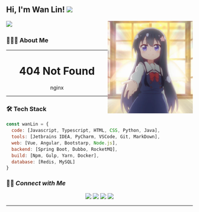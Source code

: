 <h2> Hi, I'm Wan Lin! <img src="https://media.giphy.com/media/mGcNjsfWAjY5AEZNw6/giphy.gif" width="50">
</h2>
<p align='left'><a href="https://github.com/ColorfulGhost">
  <img height="180em" src="https://github-readme-stats-eight-theta.vercel.app/api?username=ColorfulGhost&theme=vue&show_icons=true&include_all_commits=true&count_private=true" /></a><img align='right' src="https://raw.githubusercontent.com/ColorfulGhost/ColorfulGhost/master/assets/file_5962714.png" width="230"></p> 


### 👨🏻‍💻  About Me

---

<h1 align='center'>404 Not Found</h1>
<p align='center'>nginx</p>















---



### 🛠  Tech Stack

```javascript
const wanLin = {
  code: [Javascript, Typescript, HTML, CSS, Python, Java],
  tools: [Jetbrains IDEA, PyCharm, VSCode, Git, MarkDown],
  web: [Vue, Angular, Bootstarp, Node.js],
  backend: [Spring Boot, Dubbo, RocketMQ],
  build: [Npm, Gulp, Yarn, Docker],
  database: [Redis, MySQL]
}
```

### 🤝🏻<em><b>  Connect with Me</b> </em>

<p align="center">
  <a href="https://blog.iacg.moe/"><img src="https://img.shields.io/badge/-blog.vimc.cc-4423A6?style=flat-square&logo=Google-Chrome&logoColor=white"/></a>
<a href="https://www.iacg.moe"><img src="https://img.shields.io/badge/-www.iacg.moe-3423A6?style=flat-square&logo=Google-Chrome&logoColor=white"/></a>
<a href="mailto:admin@iacg.moe"><img src="https://img.shields.io/badge/-admin@iacg.moe-D14836?style=flat-square&logo=Gmail&logoColor=white"/></a>
<a href="https://t.me/Colorful_Ghost"><img src="https://img.shields.io/badge/-Telegram-1769FF?style=flat-square&logo=telegram&logoColor=white"/></a>
</p>

---

